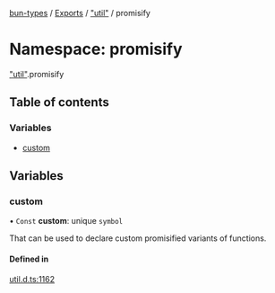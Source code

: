 [bun-types](../README.md) / [Exports](../modules.md) / ["util"](util_.md) / promisify

# Namespace: promisify

["util"](util_.md).promisify

## Table of contents

### Variables

- [custom](util_.promisify.md#custom)

## Variables

### custom

• `Const` **custom**: unique `symbol`

That can be used to declare custom promisified variants of functions.

#### Defined in

[util.d.ts:1162](https://github.com/valgaze/bun-types/blob/5e53f27/util.d.ts#L1162)
